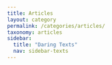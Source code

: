 ```yaml
---
title: Articles
layout: category
permalink: /categories/articles/
taxonomy: articles
sidebar:
  title: "Daring Texts"
  nav: sidebar-texts
---
```

